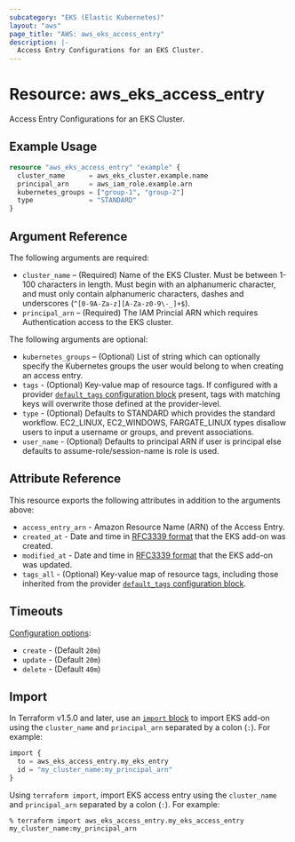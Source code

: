 ```yaml
---
subcategory: "EKS (Elastic Kubernetes)"
layout: "aws"
page_title: "AWS: aws_eks_access_entry"
description: |-
  Access Entry Configurations for an EKS Cluster.
---
```


# Resource: aws_eks_access_entry

Access Entry Configurations for an EKS Cluster.

## Example Usage

```terraform
resource "aws_eks_access_entry" "example" {
  cluster_name      = aws_eks_cluster.example.name
  principal_arn     = aws_iam_role.example.arn
  kubernetes_groups = ["group-1", "group-2"]
  type              = "STANDARD"
}
```

## Argument Reference

The following arguments are required:

* `cluster_name` – (Required) Name of the EKS Cluster. Must be between 1-100 characters in length. Must begin with an alphanumeric character, and must only contain alphanumeric characters, dashes and underscores (`^[0-9A-Za-z][A-Za-z0-9\-_]+$`).
* `principal_arn` – (Required) The IAM Princial ARN which requires Authentication access to the EKS cluster.

The following arguments are optional:

* `kubernetes_groups` – (Optional) List of string which can optionally specify the Kubernetes groups the user would belong to when creating an access entry.
* `tags` - (Optional) Key-value map of resource tags. If configured with a provider [`default_tags` configuration block](https://registry.terraform.io/providers/hashicorp/aws/latest/docs#default_tags-configuration-block) present, tags with matching keys will overwrite those defined at the provider-level.
* `type` - (Optional) Defaults to STANDARD which provides the standard workflow. EC2_LINUX, EC2_WINDOWS, FARGATE_LINUX types disallow users to input a username or groups, and prevent associations.
* `user_name` - (Optional) Defaults to principal ARN if user is principal else defaults to assume-role/session-name is role is used.

## Attribute Reference

This resource exports the following attributes in addition to the arguments above:

* `access_entry_arn` - Amazon Resource Name (ARN) of the Access Entry.
* `created_at` - Date and time in [RFC3339 format](https://tools.ietf.org/html/rfc3339#section-5.8) that the EKS add-on was created.
* `modified_at` - Date and time in [RFC3339 format](https://tools.ietf.org/html/rfc3339#section-5.8) that the EKS add-on was updated.
* `tags_all` - (Optional) Key-value map of resource tags, including those inherited from the provider [`default_tags` configuration block](https://registry.terraform.io/providers/hashicorp/aws/latest/docs#default_tags-configuration-block).

## Timeouts

[Configuration options](https://developer.hashicorp.com/terraform/language/resources/syntax#operation-timeouts):

* `create` - (Default `20m`)
* `update` - (Default `20m`)
* `delete` - (Default `40m`)

## Import

In Terraform v1.5.0 and later, use an [`import` block](https://developer.hashicorp.com/terraform/language/import) to import EKS add-on using the `cluster_name` and `principal_arn` separated by a colon (`:`). For example:

```terraform
import {
  to = aws_eks_access_entry.my_eks_entry
  id = "my_cluster_name:my_principal_arn"
}
```

Using `terraform import`, import EKS access entry using the `cluster_name` and `principal_arn` separated by a colon (`:`). For example:

```console
% terraform import aws_eks_access_entry.my_eks_access_entry my_cluster_name:my_principal_arn
```
